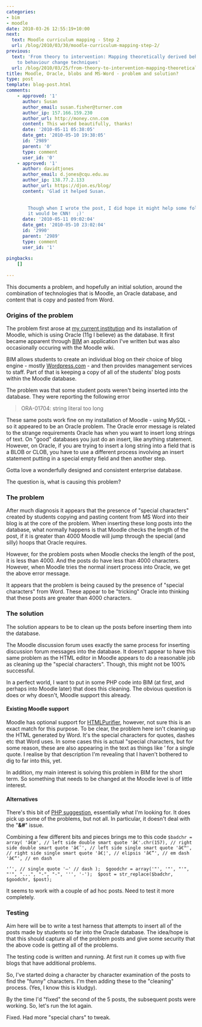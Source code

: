 ```yaml
---
categories:
- bim
- moodle
date: 2010-03-26 12:55:19+10:00
next:
  text: Moodle curriculum mapping - Step 2
  url: /blog/2010/03/30/moodle-curriculum-mapping-step-2/
previous:
  text: 'From theory to intervention: Mapping theoretically derived behavioural determinants
    to behaviour change techniques'
  url: /blog/2010/03/25/from-theory-to-intervention-mapping-theoretically-derived-behavioural-determinants-to-behaviour-change-techniques/
title: Moodle, Oracle, blobs and MS-Word - problem and solution?
type: post
template: blog-post.html
comments:
    - approved: '1'
      author: Susan
      author_email: susan.fisher@turner.com
      author_ip: 157.166.159.230
      author_url: http://money.cnn.com
      content: This worked beautifully, thanks!
      date: '2010-05-11 05:38:05'
      date_gmt: '2010-05-10 19:38:05'
      id: '2989'
      parent: '0'
      type: comment
      user_id: '0'
    - approved: '1'
      author: davidtjones
      author_email: d.jones@cqu.edu.au
      author_ip: 138.77.2.133
      author_url: https://djon.es/blog/
      content: 'Glad it helped Susan.
    
    
        Though when I wrote the post, I did hope it might help some folk.  I didn''t think
        it would be CNN!  ;)'
      date: '2010-05-11 09:02:04'
      date_gmt: '2010-05-10 23:02:04'
      id: '2990'
      parent: '2989'
      type: comment
      user_id: '1'
    
pingbacks:
    []
    
---
```

This documents a problem, and hopefully an initial solution, around the combination of technologies that is Moodle, an Oracle database, and content that is copy and pasted from Word.

### Origins of the problem

The problem first arose at [my current institution](http://www.cqu.edu.au/) and its installation of Moodle, which is using Oracle (11g I believe) as the database. It first became apparent through [BIM](/blog/research/bam-blog-aggregation-management/) an application I've written but was also occasionally occuring with the Moodle wiki.

BIM allows students to create an individual blog on their choice of blog engine - mostly [Wordpress.com](http://wordpress.com/) - and then provides management services to staff. Part of that is keeping a copy of all of the students' blog posts within the Moodle database.

The problem was that some student posts weren't being inserted into the database. They were reporting the following error

> ORA-01704: string literal too long

These same posts work fine on my installation of Moodle - using MySQL - so it appeared to be an Oracle problem. The Oracle error message is related to the strange requirements Oracle has when you want to insert long strings of text. On "good" databases you just do an insert, like anything statement. However, on Oracle, if you are trying to insert a long string into a field that is a BLOB or CLOB, you have to use a different process involving an insert statement putting in a special empty field and then another step.

Gotta love a wonderfully designed and consistent enterprise database.

The question is, what is causing this problem?

### The problem

After much diagnosis it appears that the presence of "special characters" created by students copying and pasting content from MS Word into their blog is at the core of the problem. When inserting these long posts into the database, what normally happens is that Moodle checks the length of the post, if it is greater than 4000 Moodle will jump through the special (and silly) hoops that Oracle requires.

However, for the problem posts when Moodle checks the length of the post, it is less than 4000. And the posts do have less than 4000 characters. However, when Moodle tries the normal insert process into Oracle, we get the above error message.

It appears that the problem is being caused by the presence of "special characters" from Word. These appear to be "tricking" Oracle into thinking that these posts are greater than 4000 characters.

### The solution

The solution appears to be to clean up the posts before inserting them into the database.

The Moodle discussion forum uses exactly the same process for inserting discussion forum messages into the database. It doesn't appear to have this same problem as the HTML editor in Moodle appears to do a reasonable job as cleaning up the "special characters". Though, this might not be 100% successful.

In a perfect world, I want to put in some PHP code into BIM (at first, and perhaps into Moodle later) that does this cleaning. The obvious question is does or why doesn't, Moodle support this already.

#### Existing Moodle support

Moodle has optional support for [HTMLPurifier](http://htmlpurifier.org/), however, not sure this is an exact match for this purpose. To be clear, the problem here isn't cleaning up the HTML generated by Word. It's the special characters for quotes, dashes etc that Word uses. In some cases this is actual "special characters, but for some reason, these are also appearing in the text as things like ’ for a single quote. I realise by that description I'm revealing that I haven't bothered to dig to far into this, yet.

In addition, my main interest is solving this problem in BIM for the short term. So something that needs to be changed at the Moodle level is of little interest.

#### Alternatives

There's this bit of [PHP suggestion](http://www.php.net/manual/en/function.str-replace.php#63783), essentially what I'm looking for. It does pick up some of the problems, but not all. In particular, it doesn't deal with the "**&#**" issue.

Combining a few different bits and pieces brings me to this code `$badchr = array( 'â€œ', // left side double smart quote 'â€'.chr(157), // right side double smart quote 'â€˜', // left side single smart quote 'â€™', // right side single smart quote 'â€¦', // elipsis 'â€”', // em dash 'â€“', // en dash`

`'’', // single quote '–' // dash );  $goodchr = array('"', '"', "'", "'", "...", "-", "-", ''', '-');  $post = str_replace($badchr, $goodchr, $post);`

It seems to work with a couple of ad hoc posts. Need to test it more completely.

### Testing

Aim here will be to write a test harness that attempts to insert all of the posts made by students so far into the Oracle database. The idea/hope is that this should capture all of the problem posts and give some security that the above code is getting all of the problems.

The testing code is written and running. At first run it comes up with five blogs that have additional problems.

So, I've started doing a character by character examination of the posts to find the "funny" characters. I'm then adding these to the "cleaning" process. (Yes, I know this is kludgy).

By the time I'd "fixed" the second of the 5 posts, the subsequent posts were working. So, let's run the lot again.

Fixed. Had more "special chars" to tweak.